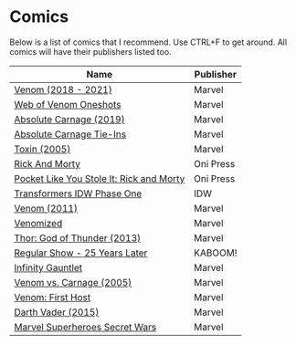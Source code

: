 Comics
===================

Below is a list of comics that I recommend. Use CTRL+F to get around. All comics will have their publishers listed too.

|Name|Publisher|
|---|---|
|[Venom (2018 - 2021)](https://comicvine.gamespot.com/venom/4050-110770/)|Marvel|
|[Web of Venom Oneshots](https://comicvine.gamespot.com/search/?header=1&q=web%20of%20venom)|Marvel|
|[Absolute Carnage (2019)](https://comicvine.gamespot.com/absolute-carnage/4050-120532/)|Marvel|
|[Absolute Carnage Tie-Ins](https://comicvine.gamespot.com/search/?header=1&q=absolute%20carnage)|Marvel|
|[Toxin (2005)](https://comicvine.gamespot.com/toxin/4050-18087/)|Marvel|
|[Rick And Morty](https://comicvine.gamespot.com/rick-and-morty/4050-81059/)|Oni Press|
|[Pocket Like You Stole It: Rick and Morty](https://comicvine.gamespot.com/rick-and-morty-pocket-like-you-stole-it/4050-102611/)|Oni Press|
|[Transformers IDW Phase One](https://comicvine.gamespot.com/transformers-the-idw-collection/4050-53103/)|IDW|
|[Venom (2011)](https://comicvine.gamespot.com/venom/4050-39301/)|Marvel|
|[Venomized](https://comicvine.gamespot.com/venomized/4050-109637/)|Marvel|
|[Thor: God of Thunder (2013)](https://comicvine.gamespot.com/thor-god-of-thunder/4050-53920/)|Marvel|
|[Regular Show - 25 Years Later](https://comicvine.gamespot.com/regular-show-25-years-later/4050-111689/)|KABOOM!|
|[Infinity Gauntlet](https://comicvine.gamespot.com/the-infinity-gauntlet/4050-4596/)|Marvel|
|[Venom vs. Carnage (2005)](https://comicvine.gamespot.com/venom-vs-carnage/4050-18079/)|Marvel|
|[Venom: First Host](https://comicvine.gamespot.com/venom-first-host/4050-113094/)|Marvel|
|[Darth Vader (2015)](https://comicvine.gamespot.com/darth-vader/4050-79990/)|Marvel|
|[Marvel Superheroes Secret Wars](https://comicvine.gamespot.com/marvel-super-heroes-secret-wars/4050-3352/)|Marvel|
